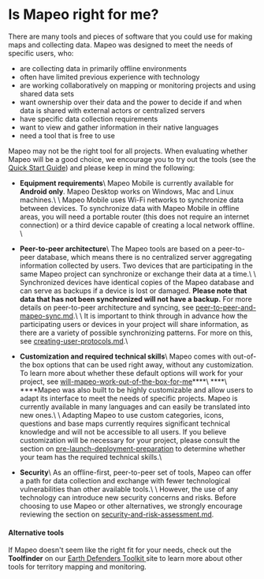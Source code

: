 # Is Mapeo right for me?

There are many tools and pieces of software that you could use for making maps and collecting data. Mapeo was designed to meet the needs of specific users, who:

* are collecting data in primarily offline environments
* often have limited previous experience with technology
* are working collaboratively on mapping or monitoring projects and using shared data sets
* want ownership over their data and the power to decide if and when data is shared with external actors or centralized servers
* have specific data collection requirements
* want to view and gather information in their native languages
* need a tool that is free to use

Mapeo may not be the right tool for all projects. When evaluating whether Mapeo will be a good choice, we encourage you to try out the tools (see the [Quick Start Guide](../getting-started/getting-started.md)) and please keep in mind the following:

* **Equipment requirements**\ Mapeo Mobile is currently available for **Android only**. Mapeo Desktop works on Windows, Mac and Linux machines.\ \ Mapeo Mobile uses Wi-Fi networks to synchronize data between devices. To synchronize data with Mapeo Mobile in offline areas, you will need a portable router (this does not require an internet connection) or a third device capable of creating a local network offline. \

* **Peer-to-peer architecture**\ The Mapeo tools are based on a peer-to-peer database, which means there is no centralized server aggregating information collected by users. Two devices that are participating in the same Mapeo project can synchronize or exchange their data at a time.\ \ Synchronized devices have identical copies of the Mapeo database and can serve as backups if a device is lost or damaged. **Please note that data that has not been synchronized will not have a backup.**  For more details on peer-to-peer architecture and syncing, see [peer-to-peer-and-mapeo-sync.md](what-is-mapeo/peer-to-peer-and-mapeo-sync.md "mention").\ \ It is important to think through in advance how the participating users or devices in  your project will share information, as there are a variety of possible synchronizing patterns. For more on this, see [creating-user-protocols.md](../reference-guide/essentials-for-a-successful-mapeo-project/creating-user-protocols.md "mention").\

* **Customization and required technical skills**\ Mapeo comes with out-of-the box options that can be used right away, without any customization. To learn more about whether these default options will work for your project, see [will-mapeo-work-out-of-the-box-for-me](../reference-guide/will-mapeo-work-out-of-the-box-for-me/ "mention")****\ ****\ ****Mapeo was also built to be highly customizable and allow users to adapt its interface to meet the needs of specific projects. Mapeo is currently available in many languages and can easily be translated into new ones.\ \ Adapting Mapeo to use custom categories, icons, questions and base maps currently requires significant technical knowledge and will not be accessible to all users. If you believe customization will be necessary for your project, please consult the section on [pre-launch-deployment-preparation](../reference-guide/pre-launch-deployment-preparation/ "mention") to determine whether your team has the required technical skills.\

* **Security**\ As an offline-first, peer-to-peer set of tools, Mapeo can offer a path for data collection and exchange with fewer technological vulnerabilities than other available tools.\ \ However, the use of any technology can introduce new security concerns and risks. Before choosing to use Mapeo or other alternatives, we strongly encourage reviewing the section on [security-and-risk-assessment.md](../reference-guide/essentials-for-a-successful-mapeo-project/security-and-risk-assessment.md "mention").

#### Alternative tools

If Mapeo doesn't seem like the right fit for your needs, check out the **Toolfinder** on our [Earth Defenders Toolkit ](https://www.earthdefenderstoolkit.com/toolfinder/)site to learn more about other tools for territory mapping and monitoring.

